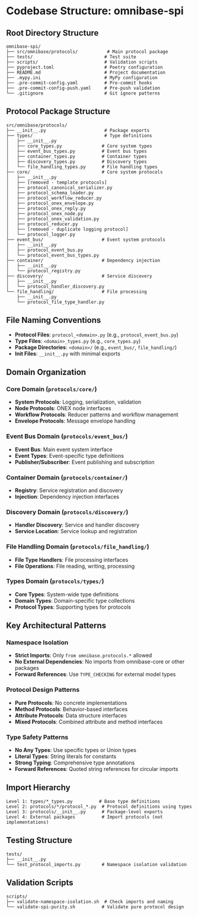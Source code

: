 # Codebase Structure: omnibase-spi

## Root Directory Structure
```
omnibase-spi/
├── src/omnibase/protocols/           # Main protocol package
├── tests/                           # Test suite
├── scripts/                         # Validation scripts
├── pyproject.toml                   # Poetry configuration
├── README.md                        # Project documentation
├── .mypy.ini                        # MyPy configuration
├── .pre-commit-config.yaml          # Pre-commit hooks
├── .pre-commit-config-push.yaml     # Pre-push validation
└── .gitignore                       # Git ignore patterns
```

## Protocol Package Structure
```
src/omnibase/protocols/
├── __init__.py                      # Package exports
├── types/                           # Type definitions
│   ├── __init__.py
│   ├── core_types.py               # Core system types
│   ├── event_bus_types.py          # Event bus types  
│   ├── container_types.py          # Container types
│   ├── discovery_types.py          # Discovery types
│   └── file_handling_types.py      # File handling types
├── core/                           # Core system protocols
│   ├── __init__.py
│   ├── [removed - template protocols]
│   ├── protocol_canonical_serializer.py
│   ├── protocol_schema_loader.py
│   ├── protocol_workflow_reducer.py
│   ├── protocol_onex_envelope.py
│   ├── protocol_onex_reply.py
│   ├── protocol_onex_node.py
│   ├── protocol_onex_validation.py
│   ├── protocol_reducer.py
│   ├── [removed - duplicate logging protocol]
│   └── protocol_logger.py
├── event_bus/                      # Event system protocols
│   ├── __init__.py
│   ├── protocol_event_bus.py
│   └── protocol_event_bus_types.py
├── container/                      # Dependency injection
│   ├── __init__.py
│   └── protocol_registry.py
├── discovery/                      # Service discovery
│   ├── __init__.py
│   └── protocol_handler_discovery.py
└── file_handling/                  # File processing
    ├── __init__.py
    └── protocol_file_type_handler.py
```

## File Naming Conventions
- **Protocol Files**: `protocol_<domain>.py` (e.g., `protocol_event_bus.py`)
- **Type Files**: `<domain>_types.py` (e.g., `core_types.py`)
- **Package Directories**: `<domain>/` (e.g., `event_bus/`, `file_handling/`)
- **Init Files**: `__init__.py` with minimal exports

## Domain Organization

### Core Domain (`protocols/core/`)
- **System Protocols**: Logging, serialization, validation
- **Node Protocols**: ONEX node interfaces
- **Workflow Protocols**: Reducer patterns and workflow management
- **Envelope Protocols**: Message envelope handling

### Event Bus Domain (`protocols/event_bus/`)  
- **Event Bus**: Main event system interface
- **Event Types**: Event-specific type definitions
- **Publisher/Subscriber**: Event publishing and subscription

### Container Domain (`protocols/container/`)
- **Registry**: Service registration and discovery
- **Injection**: Dependency injection interfaces

### Discovery Domain (`protocols/discovery/`)
- **Handler Discovery**: Service and handler discovery
- **Service Location**: Service lookup and registration

### File Handling Domain (`protocols/file_handling/`)
- **File Type Handlers**: File processing interfaces
- **File Operations**: File reading, writing, processing

### Types Domain (`protocols/types/`)
- **Core Types**: System-wide type definitions
- **Domain Types**: Domain-specific type collections
- **Protocol Types**: Supporting types for protocols

## Key Architectural Patterns

### Namespace Isolation
- **Strict Imports**: Only `from omnibase.protocols.*` allowed
- **No External Dependencies**: No imports from omnibase-core or other packages
- **Forward References**: Use `TYPE_CHECKING` for external model types

### Protocol Design Patterns
- **Pure Protocols**: No concrete implementations
- **Method Protocols**: Behavior-based interfaces
- **Attribute Protocols**: Data structure interfaces
- **Mixed Protocols**: Combined attribute and method interfaces

### Type Safety Patterns
- **No Any Types**: Use specific types or Union types
- **Literal Types**: String literals for constants
- **Strong Typing**: Comprehensive type annotations
- **Forward References**: Quoted string references for circular imports

## Import Hierarchy
```
Level 1: types/*_types.py          # Base type definitions
Level 2: protocols/*/protocol_*.py  # Protocol definitions using types
Level 3: protocols/__init__.py      # Package-level exports
Level 4: External packages          # Import protocols (not implementations)
```

## Testing Structure
```
tests/
├── __init__.py
└── test_protocol_imports.py        # Namespace isolation validation
```

## Validation Scripts
```
scripts/
├── validate-namespace-isolation.sh  # Check imports and naming
└── validate-spi-purity.sh          # Validate pure protocol design
```